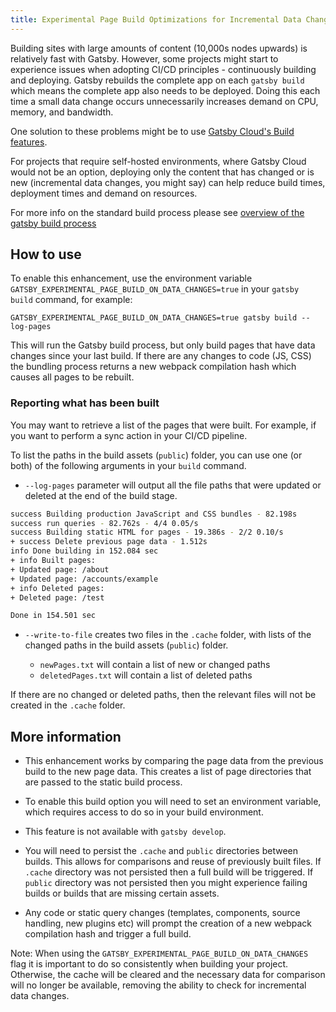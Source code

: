 ```yaml
---
title: Experimental Page Build Optimizations for Incremental Data Changes
---
```


Building sites with large amounts of content (10,000s nodes upwards) is relatively fast with Gatsby. However, some projects might start to experience issues when adopting CI/CD principles - continuously building and deploying. Gatsby rebuilds the complete app on each `gatsby build` which means the complete app also needs to be deployed. Doing this each time a small data change occurs unnecessarily increases demand on CPU, memory, and bandwidth.

One solution to these problems might be to use [Gatsby Cloud's Build features](https://www.gatsbyjs.com/cloud/).

For projects that require self-hosted environments, where Gatsby Cloud would not be an option, deploying only the content that has changed or is new (incremental data changes, you might say) can help reduce build times, deployment times and demand on resources.

For more info on the standard build process please see [overview of the gatsby build process](/docs/overview-of-the-gatsby-build-process/)

## How to use

To enable this enhancement, use the environment variable `GATSBY_EXPERIMENTAL_PAGE_BUILD_ON_DATA_CHANGES=true` in your `gatsby build` command, for example:

`GATSBY_EXPERIMENTAL_PAGE_BUILD_ON_DATA_CHANGES=true gatsby build --log-pages`

This will run the Gatsby build process, but only build pages that have data changes since your last build. If there are any changes to code (JS, CSS) the bundling process returns a new webpack compilation hash which causes all pages to be rebuilt.

### Reporting what has been built

You may want to retrieve a list of the pages that were built. For example, if you want to perform a sync action in your CI/CD pipeline.

To list the paths in the build assets (`public`) folder, you can use one (or both) of the following arguments in your `build` command.

- `--log-pages` parameter will output all the file paths that were updated or deleted at the end of the build stage.

```bash
success Building production JavaScript and CSS bundles - 82.198s
success run queries - 82.762s - 4/4 0.05/s
success Building static HTML for pages - 19.386s - 2/2 0.10/s
+ success Delete previous page data - 1.512s
info Done building in 152.084 sec
+ info Built pages:
+ Updated page: /about
+ Updated page: /accounts/example
+ info Deleted pages:
+ Deleted page: /test

Done in 154.501 sec
```

- `--write-to-file` creates two files in the `.cache` folder, with lists of the changed paths in the build assets (`public`) folder.

  - `newPages.txt` will contain a list of new or changed paths
  - `deletedPages.txt` will contain a list of deleted paths

If there are no changed or deleted paths, then the relevant files will not be created in the `.cache` folder.

## More information

- This enhancement works by comparing the page data from the previous build to the new page data. This creates a list of page directories that are passed to the static build process.

- To enable this build option you will need to set an environment variable, which requires access to do so in your build environment.

- This feature is not available with `gatsby develop`.

* You will need to persist the `.cache` and `public` directories between builds. This allows for comparisons and reuse of previously built files. If `.cache` directory was not persisted then a full build will be triggered. If `public` directory was not persisted then you might experience failing builds or builds that are missing certain assets.

* Any code or static query changes (templates, components, source handling, new plugins etc) will prompt the creation of a new webpack compilation hash and trigger a full build.

Note: When using the `GATSBY_EXPERIMENTAL_PAGE_BUILD_ON_DATA_CHANGES` flag it is important to do so consistently when building your project. Otherwise, the cache will be cleared and the necessary data for comparison will no longer be available, removing the ability to check for incremental data changes.
